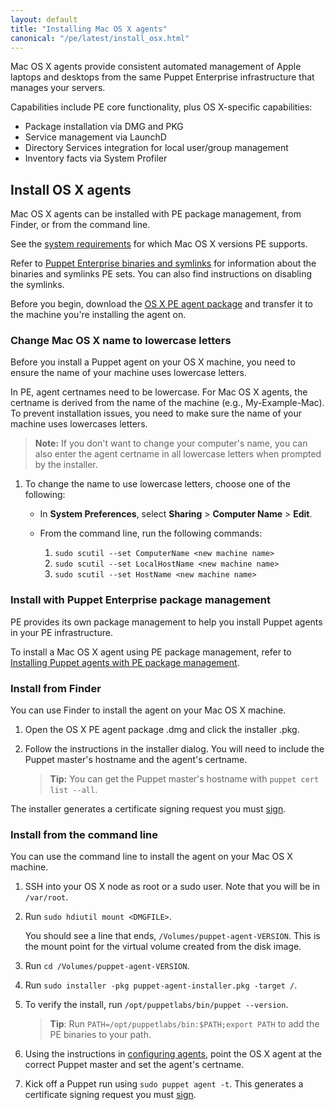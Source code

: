 ```yaml
---
layout: default
title: "Installing Mac OS X agents"
canonical: "/pe/latest/install_osx.html"
---
```



Mac OS X agents provide consistent automated management of Apple laptops and desktops from the same Puppet Enterprise infrastructure that manages your servers. 

Capabilities include PE core functionality, plus OS X-specific capabilities:

* Package installation via DMG and PKG
* Service management via LaunchD
* Directory Services integration for local user/group management
* Inventory facts via System Profiler

## Install OS X agents

Mac OS X agents can be installed with PE package management, from Finder, or from the command line.

See the [system requirements](./sys_req_os.html#puppet-agent-platforms) for which Mac OS X versions PE supports.

Refer to [Puppet Enterprise binaries and symlinks](./install_pe_mono.html#puppet-enterprise-binaries-and-symlinks) for information about the binaries and symlinks PE sets. You can also find instructions on disabling the symlinks.

Before you begin, download the [OS X PE agent package](http://puppetlabs.com/download-puppet-enterprise) and transfer it to the machine you're installing the agent on.
 
### Change Mac OS X name to lowercase letters

Before you install a Puppet agent on your OS X machine, you need to ensure the name of your machine uses lowercase letters.

In PE, agent certnames need to be lowercase. For Mac OS X agents, the certname is derived from the name of the machine (e.g., My-Example-Mac). To prevent installation issues, you need to make sure the name of your machine uses lowercases letters.

>**Note:** If you don't want to change your computer's name, you can also enter the agent certname in all lowercase letters when prompted by the installer.

1. To change the name to use lowercase letters, choose one of the following:

   - In **System Preferences**, select **Sharing** > **Computer Name** > **Edit**.
   
   - From the command line, run the following commands:
   
     1. `sudo scutil --set ComputerName <new machine name>`
     2. `sudo scutil --set LocalHostName <new machine name>`
     3. `sudo scutil --set HostName <new machine name>`

### Install with Puppet Enterprise package management

PE provides its own package management to help you install Puppet agents in your PE infrastructure.

To install a Mac OS X agent using PE package management, refer to [Installing Puppet agents with PE package management](/install_agents.html#install-agents-with-a-different-os-and-architecture-than-the-puppet-master).

### Install from Finder

You can use Finder to install the agent on your Mac OS X machine. 

1. Open the OS X PE agent package .dmg and click the installer .pkg.
2. Follow the instructions in the installer dialog. You will need to include the Puppet master's hostname and the agent's certname.

   >**Tip:** You can get the Puppet master's hostname with `puppet cert list --all`.

The installer generates a certificate signing request you must [sign](./install_agents.html#managing-agent-certificate-requests).

### Install from the command line

You can use the command line to install the agent on your Mac OS X machine. 

1. SSH into your OS X node as root or a sudo user. Note that you will be in `/var/root`.
2. Run `sudo hdiutil mount <DMGFILE>`.

   You should see a line that ends, `/Volumes/puppet-agent-VERSION`. This is the mount point for the virtual volume created from the disk image.

4. Run `cd /Volumes/puppet-agent-VERSION`.
5. Run `sudo installer -pkg puppet-agent-installer.pkg -target /`.
6. To verify the install, run `/opt/puppetlabs/bin/puppet --version`.

   >**Tip**: Run `PATH=/opt/puppetlabs/bin:$PATH;export PATH` to add the PE binaries to your path.

7. Using the instructions in [configuring agents](./install_agents.html#configuring-agents), point the OS X agent at the correct Puppet master and set the agent's certname.
8. Kick off a Puppet run using `sudo puppet agent -t`. This generates a certificate signing request you must [sign](./install_agents.html#managing-agent-certificate-requests).

